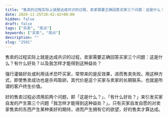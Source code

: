 ```yaml
---
title: "售卖的过程实际上就是达成共识的过程，卖家需要正确回答买家三个问题：这是什么？有什么益处？以及我怎样才能得到这种益处？"
date: 2020-11-25T20:42:42+08:00
hidden: false
draft: false
tags: ["买卖", "观点"]
keywords: ["买卖", "观点"]
description: ""
slug: "2501"
---
```


售卖的过程实际上就是达成共识的过程，卖家需要正确回答买家三个问题：这是什么？有什么好处？以及我怎样才能得到这种益处？

强行灌输好处或利用话术恐吓买家，常带来的是反效果，进而售卖失败。用这种方式，即使售卖成功也是杀鸡取卵，其代价是这个买家与卖家的长期联系，也就是所谓的客户终生价值。

好的售卖过程必须用前两个问题，即「这是什么？」、「有什么好处？」来引发买家自发的产生第三个问题「我怎样才能得到这种益处？」。只有买家自发自愿的对卖家售卖的东西产生某种美好的期待，进而产生拥有它的欲望，好的售卖才算达成。